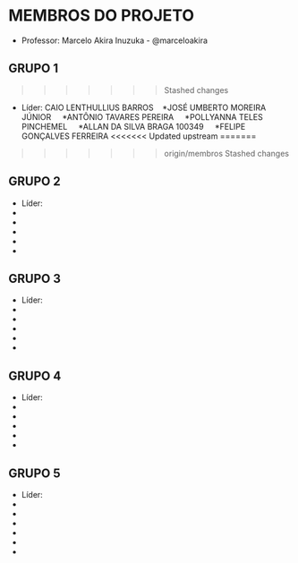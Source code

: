 MEMBROS DO PROJETO
==================

* Professor: Marcelo Akira Inuzuka - @marceloakira

GRUPO 1
-------
>>>>>>> Stashed changes
* Líder: CAIO LENTHULLIUS BARROS
    *JOSÉ UMBERTO MOREIRA JÚNIOR
    *ANTÔNIO TAVARES PEREIRA
    *POLLYANNA TELES PINCHEMEL
    *ALLAN DA SILVA BRAGA 100349
    *FELIPE GONÇALVES FERREIRA
<<<<<<< Updated upstream
=======
>>>>>>> origin/membros
>>>>>>> Stashed changes

GRUPO 2
-------
* Líder:
* 
* 
* 
* 
*

GRUPO 3
-------
* Líder: 
* 
* 
* 
* 
*


GRUPO 4
-------
* Líder: 
* 
* 
* 
* 
*

GRUPO 5
-------
* Líder: 
* 
* 
* 
* 
*
*

